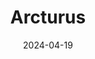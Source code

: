 ---
title: Arcturus
date: 2024-04-19
image: "Arcturus.jpg"
palette: R/G/B
gear:
- ref: azgti
- ref: gt71
- ref: zwoeaf
- ref: asi662
  settings:
    exposure: 3s
    gain: 252
    binning: 1x
    frames:
      units: ""
      lights: 1
      darks: 0
      bias: 50
- ref: optilonguhc
targets:
---